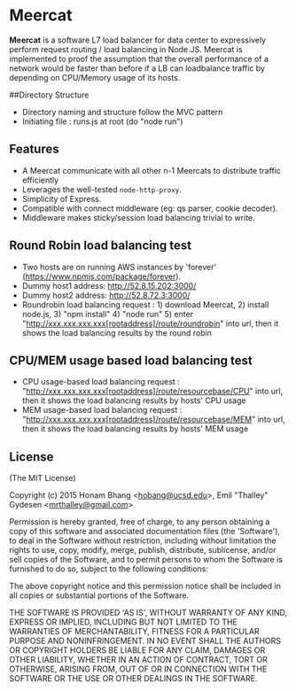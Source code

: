 # Meercat

**Meercat** is a software L7 load balancer for data center to expressively perform request
routing / load balancing in Node.JS.  Meercat is implemented to proof the assumption that the overall performance of a network would be faster than before if a LB can loadbalance traffic by depending on CPU/Memory usage of its hosts.

##Directory Structure
- Directory naming and structure follow the MVC pattern 
- Initiating file : runs.js at root (do "node run")

## Features
- A Meercat communicate with all other n-1 Meercats to distribute traffic efficiently  
- Leverages the well-tested `node-http-proxy`.
- Simplicity of Express.
- Compatible with connect middleware (eg: qs parser, cookie decoder).
- Middleware makes sticky/session load balancing trivial to write.

## Round Robin load balancing test
- Two hosts are on running AWS instances by 'forever' (https://www.npmjs.com/package/forever).
- Dummy host1 address: http://52.8.15.202:3000/
- Dummy host2 address: http://52.8.72.3:3000/
- Roundrobin load balancing request : 1) download Meercat, 2) install node.js, 3) "npm install" 4) "node run" 5) enter "http://xxx.xxx.xxx.xxx[rootaddress]/route/roundrobin" into url, then it shows the load balancing results by the round robin

## CPU/MEM usage based load balancing test
- CPU usage-based load balancing request : "http://xxx.xxx.xxx.xxx[rootaddress]/route/resourcebase/CPU" into url, then it shows the load balancing results by hosts' CPU usage
- MEM usage-based load balancing request : "http://xxx.xxx.xxx.xxx[rootaddress]/route/resourcebase/MEM" into url, then it shows the load balancing results by hosts' MEM usage



## License 

(The MIT License)

Copyright (c) 2015 Honam Bhang &lt;hobang@ucsd.edu&gt;, Emil "Thalley" Gydesen &lt;mrthalley@gmail.com&gt;

Permission is hereby granted, free of charge, to any person obtaining
a copy of this software and associated documentation files (the
'Software'), to deal in the Software without restriction, including
without limitation the rights to use, copy, modify, merge, publish,
distribute, sublicense, and/or sell copies of the Software, and to
permit persons to whom the Software is furnished to do so, subject to
the following conditions:

The above copyright notice and this permission notice shall be
included in all copies or substantial portions of the Software.

THE SOFTWARE IS PROVIDED 'AS IS', WITHOUT WARRANTY OF ANY KIND,
EXPRESS OR IMPLIED, INCLUDING BUT NOT LIMITED TO THE WARRANTIES OF
MERCHANTABILITY, FITNESS FOR A PARTICULAR PURPOSE AND NONINFRINGEMENT.
IN NO EVENT SHALL THE AUTHORS OR COPYRIGHT HOLDERS BE LIABLE FOR ANY
CLAIM, DAMAGES OR OTHER LIABILITY, WHETHER IN AN ACTION OF CONTRACT,
TORT OR OTHERWISE, ARISING FROM, OUT OF OR IN CONNECTION WITH THE
SOFTWARE OR THE USE OR OTHER DEALINGS IN THE SOFTWARE.
